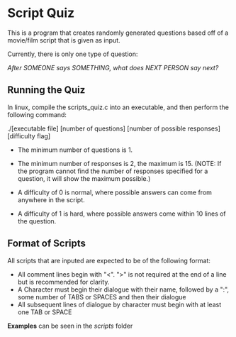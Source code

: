 Script Quiz
===========
This is a program that creates randomly generated questions based off of a movie/film script that is given as input.

Currently, there is only one type of question:

*After SOMEONE says SOMETHING, what does NEXT PERSON say next?*

Running the Quiz
----------------
In linux, compile the scripts_quiz.c into an executable, and then perform the following command:

  ./[executable file] [number of questions] [number of possible responses] [difficulty flag]

* The minimum number of questions is 1.

* The minimum number of responses is 2, the maximum is 15. (NOTE: If the program cannot find the number of responses specified for a question, it will show the maximum possible.)

* A difficulty of 0 is normal, where possible answers can come from anywhere in the script.

* A difficulty of 1 is hard, where possible answers come within 10 lines of the question.

Format of Scripts
-----------------
All scripts that are inputed are expected to be of the following format:
  * All comment lines begin with "<". ">" is not required at the end of a line but is recommended for clarity.
  * A Character must begin their dialogue with their name, followed by a ":", some number of TABS or SPACES and then their dialogue
  * All subsequent lines of dialogue by character must begin with at least one TAB or SPACE

**Examples** can be seen in the _scripts_ folder
